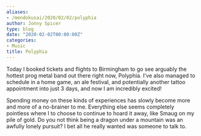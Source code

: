 ```yaml
---
aliases:
- /mendokusai/2020/02/02/polyphia
author: Jonny Spicer
type: blog
date: "2020-02-02T00:00:00Z"
categories:
- Music
title: Polyphia
---
```

Today I booked tickets and flights to Birmingham to go see arguably the hottest prog metal band out there right now, Polyphia. I've also managed to schedule in a home game,
an ale festival, and potentially another tattoo appointment into just 3 days, and now I am incredibly excited!

Spending money on these kinds of experiences has slowly become more and more of a no-brainer to me. Everything else seems completely pointless where I to choose to continue to
hoard it away, like Smaug on my pile of gold. Do you not think being a dragon under a mountain was an awfully lonely pursuit? I bet all he really wanted was someone to talk to.
